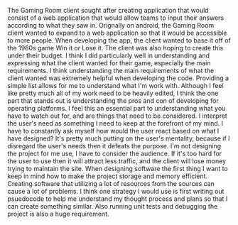  The Gaming Room client sought after creating application that would consist of a web application that would allow teams to input their answers according to what they saw in. Orignally on android, the Gaming Room client wanted to expand to a web application so that it would be accessible to more people. When developing the app, the client wanted to base it off of the 1980s game Win it or Lose it. The client was also hoping to create this under their budget. I think I did particularly well in understanding and expressing what the client wanted for their game, especially the main requirements. I think understanding the main requirements of what the client wanted was extremely helpful when developing the code. Providing a simple list allows for me to understand what I'm work with. Although I feel like pretty much all of my work need to be heavily edited, I think the one part that stands out is understanding the pros and con of developing for operating platforms. I feel this an essential part to understanding what you have to watch out for, and are things that need to be considered. 
   I interpret the user's need as something I need to keep at the forefront of my mind. I have to constantly ask myself how would the user react based on what I have designed? It's pretty much putting on the user's mentality, because if I disregard the user's needs then it defeats the purpose. I'm not designing the project for me use, I have to consider the audience. If it's too hard for the user to use then it will attract less traffic, and the client will lose money trying to maintain the site. When designing software the first thing I want to keep in mind how to make the project storage and memory efficient. Creating software that utilizing a lot of resources from the sources can cause a lot of problems. I think one strategy I would use is first writing out psuedocode to help me understand my thought process and plans so that I can create something similar. Also running unit tests and debugging the project is also a huge requirement. 
